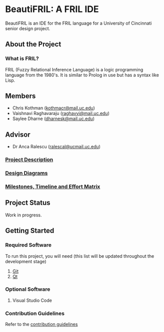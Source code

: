 # BeautiFRIL: A FRIL IDE

BeautiFRIL is an IDE for the FRIL language for a University of Cincinnati senior design project.

## About the Project
### What is FRIL?
FRIL (Fuzzy Relational Inference Language) is a logic programming language from the 1980's. It is similar to Prolog in use but has a syntax like Lisp.

## Members
* Chris Kothman (kothmacr@mail.uc.edu)
* Vaishnavi Raghavaraju (raghavvi@mail.uc.edu)
* Saylee Dharne (dharnesk@mail.uc.edu)

## Advisor
* Dr Anca Ralescu (ralescal@ucmail.uc.edu)

### [Project Description](Assignments\Assignment2-ProjectDescription)

### [Design Diagrams](Assignments\Assignment4-DesignDiagrams\Assignment4-DesignDiagrams.md)

### [Milestones, Timeline and Effort Matrix](Assignments\Assignment6-MilestoneTimeline\MilestonesTimelineEffortMatrix.md)

## Project Status
Work in progress. 

## Getting Started
### Required Software
To run this project, you will need (this list will be updated throughout the development stage)
1. [Git](https://git-scm.com/downloads)
2. [Qt](https://www.qt.io/)

### Optional Software
1. Visual Studio Code

### Contribution Guidelines
Refer to the [contribution guidelines](CONTRIBUTING.md)